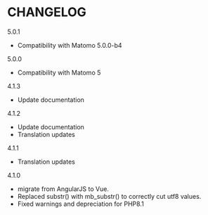 # CHANGELOG

5.0.1
- Compatibility with Matomo 5.0.0-b4

5.0.0
- Compatibility with Matomo 5

4.1.3
- Update documentation

4.1.2
- Update documentation
- Translation updates

4.1.1
- Translation updates

4.1.0 
- migrate from AngularJS to Vue.
- Replaced substr() with mb_substr() to correctly cut utf8 values.
- Fixed warnings and depreciation for PHP8.1

